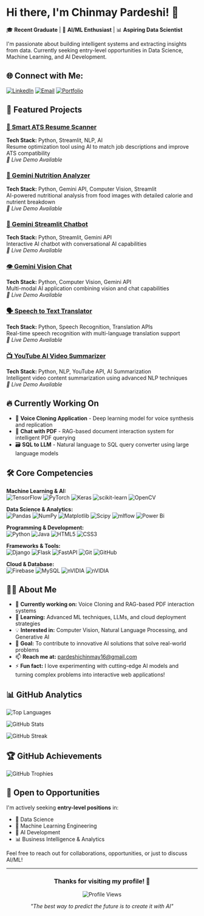 # Hi there, I'm Chinmay Pardeshi! 👋

🎓 **Recent Graduate** | 🤖 **AI/ML Enthusiast** | 📊 **Aspiring Data Scientist**

I'm passionate about building intelligent systems and extracting insights from data. Currently seeking entry-level opportunities in Data Science, Machine Learning, and AI Development.

## 🌐 Connect with Me:
[![LinkedIn](https://img.shields.io/badge/LinkedIn-%230077B5.svg?logo=linkedin&logoColor=white)](https://linkedin.com/in/chinmay-pardeshi/) 
[![Email](https://img.shields.io/badge/Email-D14836?logo=gmail&logoColor=white)](mailto:pardeshichinmay16@gmail.com) 
[![Portfolio](https://img.shields.io/badge/Portfolio-000000?logo=vercel&logoColor=white)](https://chinmay-portfolio-drab.vercel.app/) 

## 🚀 Featured Projects

### [🎯 Smart ATS Resume Scanner](https://smart-ats-resume-scanner-version1.streamlit.app/)
**Tech Stack:** Python, Streamlit, NLP, AI  
Resume optimization tool using AI to match job descriptions and improve ATS compatibility  
*🔗 Live Demo Available*

### [🥗 Gemini Nutrition Analyzer](https://gemini-nutrition-analyzer-version1.streamlit.app/)
**Tech Stack:** Python, Gemini API, Computer Vision, Streamlit  
AI-powered nutritional analysis from food images with detailed calorie and nutrient breakdown  
*🔗 Live Demo Available*

### [💬 Gemini Streamlit Chatbot](https://gemini-app-chatbot-version1.streamlit.app/)
**Tech Stack:** Python, Streamlit, Gemini API  
Interactive AI chatbot with conversational AI capabilities  
*🔗 Live Demo Available*

### [👁️ Gemini Vision Chat](https://gemini-vision-chat-version1.streamlit.app/)
**Tech Stack:** Python, Computer Vision, Gemini API  
Multi-modal AI application combining vision and chat capabilities  
*🔗 Live Demo Available*

### [🗣️ Speech to Text Translator](https://speech-to-text-translator-version1.streamlit.app/)
**Tech Stack:** Python, Speech Recognition, Translation APIs  
Real-time speech recognition with multi-language translation support  
*🔗 Live Demo Available*

### [📺 YouTube AI Video Summarizer](https://youtube-ai-video-summarizer-version.streamlit.app/)
**Tech Stack:** Python, NLP, YouTube API, AI Summarization  
Intelligent video content summarization using advanced NLP techniques  
*🔗 Live Demo Available*

## 🔥 Currently Working On

- 🚧 **Voice Cloning Application** - Deep learning model for voice synthesis and replication
- 📄 **Chat with PDF** - RAG-based document interaction system for intelligent PDF querying
- 🗃️ **SQL to LLM** - Natural language to SQL query converter using large language models

## 🛠️ Core Competencies

**Machine Learning & AI:**  
![TensorFlow](https://img.shields.io/badge/TensorFlow-%23FF6F00.svg?style=for-the-badge&logo=TensorFlow&logoColor=white) ![PyTorch](https://img.shields.io/badge/PyTorch-%23EE4C2C.svg?style=for-the-badge&logo=PyTorch&logoColor=white) ![Keras](https://img.shields.io/badge/Keras-%23D00000.svg?style=for-the-badge&logo=Keras&logoColor=white) ![scikit-learn](https://img.shields.io/badge/scikit--learn-%23F7931E.svg?style=for-the-badge&logo=scikit-learn&logoColor=white) ![OpenCV](https://img.shields.io/badge/opencv-%23white.svg?style=for-the-badge&logo=opencv&logoColor=white)

**Data Science & Analytics:**  
![Pandas](https://img.shields.io/badge/pandas-%23150458.svg?style=for-the-badge&logo=pandas&logoColor=white) ![NumPy](https://img.shields.io/badge/numpy-%23013243.svg?style=for-the-badge&logo=numpy&logoColor=white) ![Matplotlib](https://img.shields.io/badge/Matplotlib-%23ffffff.svg?style=for-the-badge&logo=Matplotlib&logoColor=black) ![Scipy](https://img.shields.io/badge/SciPy-%230C55A5.svg?style=for-the-badge&logo=scipy&logoColor=%white) ![mlflow](https://img.shields.io/badge/mlflow-%23d9ead3.svg?style=for-the-badge&logo=numpy&logoColor=blue) ![Power Bi](https://img.shields.io/badge/power_bi-F2C811?style=for-the-badge&logo=powerbi&logoColor=black)

**Programming & Development:**  
![Python](https://img.shields.io/badge/python-3670A0?style=for-the-badge&logo=python&logoColor=ffdd54) ![Java](https://img.shields.io/badge/java-%23ED8B00.svg?style=for-the-badge&logo=openjdk&logoColor=white) ![HTML5](https://img.shields.io/badge/html5-%23E34F26.svg?style=for-the-badge&logo=html5&logoColor=white) ![CSS3](https://img.shields.io/badge/css3-%231572B6.svg?style=for-the-badge&logo=css3&logoColor=white)

**Frameworks & Tools:**  
![Django](https://img.shields.io/badge/django-%23092E20.svg?style=for-the-badge&logo=django&logoColor=white) ![Flask](https://img.shields.io/badge/flask-%23000.svg?style=for-the-badge&logo=flask&logoColor=white) ![FastAPI](https://img.shields.io/badge/FastAPI-005571?style=for-the-badge&logo=fastapi) ![Git](https://img.shields.io/badge/git-%23F05033.svg?style=for-the-badge&logo=git&logoColor=white) ![GitHub](https://img.shields.io/badge/github-%23121011.svg?style=for-the-badge&logo=github&logoColor=white)

**Cloud & Database:**  
![Firebase](https://img.shields.io/badge/firebase-%23039BE5.svg?style=for-the-badge&logo=firebase) ![MySQL](https://img.shields.io/badge/mysql-4479A1.svg?style=for-the-badge&logo=mysql&logoColor=white) ![nVIDIA](https://img.shields.io/badge/cuda-000000.svg?style=for-the-badge&logo=nVIDIA&logoColor=green) ![nVIDIA](https://img.shields.io/badge/nVIDIA-%2376B900.svg?style=for-the-badge&logo=nVIDIA&logoColor=white)

## 👨‍💻 About Me

- 🔭 **Currently working on:** Voice Cloning and RAG-based PDF interaction systems
- 🌱 **Learning:** Advanced ML techniques, LLMs, and cloud deployment strategies
- 💡 **Interested in:** Computer Vision, Natural Language Processing, and Generative AI
- 🎯 **Goal:** To contribute to innovative AI solutions that solve real-world problems
- 📫 **Reach me at:** pardeshichinmay16@gmail.com
- ⚡ **Fun fact:** I love experimenting with cutting-edge AI models and turning complex problems into interactive web applications!

## 📊 GitHub Analytics

![Top Languages](https://github-readme-stats.vercel.app/api/top-langs/?username=chinmay-pardeshi&theme=dark&hide_border=false&include_all_commits=false&count_private=false&layout=compact)

![GitHub Stats](https://github-readme-stats.vercel.app/api?username=chinmay-pardeshi&theme=dark&hide_border=false&include_all_commits=false&count_private=false)

![GitHub Streak](https://nirzak-streak-stats.vercel.app/?user=chinmay-pardeshi&theme=dark&hide_border=false)

## 🏆 GitHub Achievements
![GitHub Trophies](https://github-profile-trophy.vercel.app/?username=chinmay-pardeshi&theme=darkhub&no-frame=false&no-bg=false&margin-w=4)

## 💼 Open to Opportunities

I'm actively seeking **entry-level positions** in:
- 🔬 Data Science
- 🤖 Machine Learning Engineering  
- 🧠 AI Development
- 📊 Business Intelligence & Analytics

Feel free to reach out for collaborations, opportunities, or just to discuss AI/ML!

---

<div align="center">

### Thanks for visiting my profile! 🚀

![Profile Views](https://komarev.com/ghpvc/?username=chinmay-pardeshi&color=brightgreen&style=flat-square)

*"The best way to predict the future is to create it with AI"* 

</div>

<!-- Proudly created with GPRM ( https://gprm.itsvg.in ) -->
